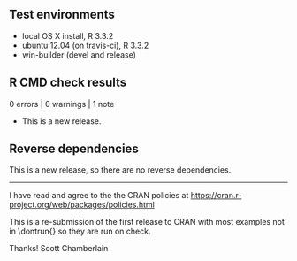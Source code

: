 ## Test environments

* local OS X install, R 3.3.2
* ubuntu 12.04 (on travis-ci), R 3.3.2
* win-builder (devel and release)

## R CMD check results

0 errors | 0 warnings | 1 note

* This is a new release.


## Reverse dependencies

This is a new release, so there are no reverse dependencies.

--- 

I have read and agree to the the CRAN policies at
https://cran.r-project.org/web/packages/policies.html

This is a re-submission of the first release to CRAN with 
most examples not in \dontrun{} so they are run on check.

Thanks!
Scott Chamberlain
